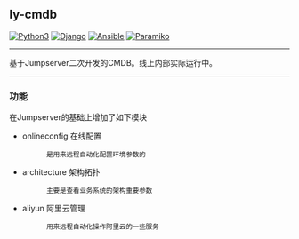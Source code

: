 ## ly-cmdb

[![Python3](https://img.shields.io/badge/python-3.6-green.svg?style=plastic)](https://www.python.org/)
[![Django](https://img.shields.io/badge/django-2.1-brightgreen.svg?style=plastic)](https://www.djangoproject.com/)
[![Ansible](https://img.shields.io/badge/ansible-2.4.2.0-blue.svg?style=plastic)](https://www.ansible.com/)
[![Paramiko](https://img.shields.io/badge/paramiko-2.4.1-green.svg?style=plastic)](http://www.paramiko.org/)


----

基于Jumpserver二次开发的CMDB。线上内部实际运行中。




----

### 功能
在Jumpserver的基础上增加了如下模块

+ onlineconfig	在线配置	
			
			是用来远程自动化配置环境参数的		

+ architecture	架构拓扑
	
			主要是查看业务系统的架构重要参数

+ aliyun	阿里云管理

			用来远程自动化操作阿里云的一些服务
